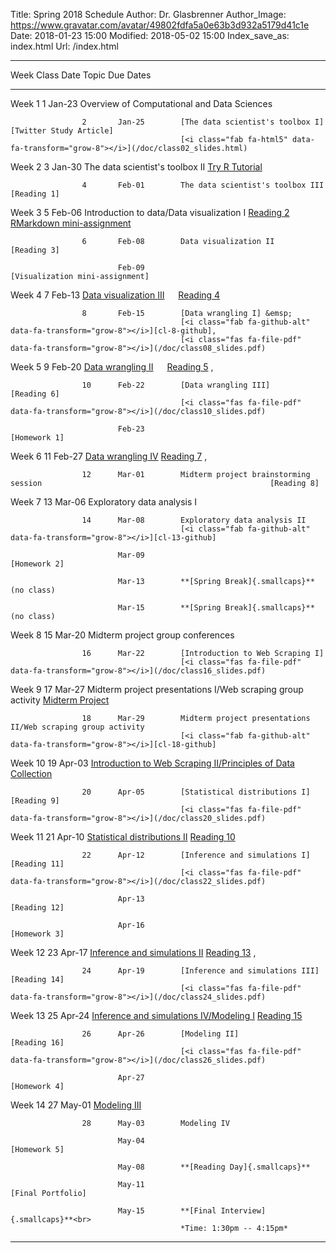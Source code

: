 Title: Spring 2018 Schedule
Author: Dr. Glasbrenner
Author_Image: https://www.gravatar.com/avatar/49802fdfa5a0e63b3d932a5179d41c1e
Date: 2018-01-23 15:00
Modified: 2018-05-02 15:00
Index_save_as: index.html
Url: /index.html

-----------------------------------------------------------------------------------------------------------------------------------------------------------------
Week                Class   Date          Topic                                                                                   Due Dates
------------------- ------- ------------- --------------------------------------------------------------------------------------- -------------------------------
Week 1              1       Jan-23        Overview of Computational and Data Sciences

                    2       Jan-25        [The data scientist's toolbox I]                                                        [Twitter Study Article]
                                          [<i class="fab fa-html5" data-fa-transform="grow-8"></i>](/doc/class02_slides.html)

Week 2              3       Jan-30        The data scientist's toolbox II                                                         [Try R Tutorial]

                    4       Feb-01        The data scientist's toolbox III                                                        [Reading 1]

Week 3              5       Feb-06        Introduction to data/Data visualization I                                               [Reading 2]<br>
                                                                                                                                  [RMarkdown mini-assignment]

                    6       Feb-08        Data visualization II                                                                   [Reading 3]

                            Feb-09                                                                                                [Visualization mini-assignment]

Week 4              7       Feb-13        [Data visualization III] &emsp;                                                         [Reading 4]
                                          [<i class="fas fa-file-pdf" data-fa-transform="grow-8"></i>](/doc/class07_slides.pdf)

                    8       Feb-15        [Data wrangling I] &emsp;
                                          [<i class="fab fa-github-alt" data-fa-transform="grow-8"></i>][cl-8-github], 
                                          [<i class="fas fa-file-pdf" data-fa-transform="grow-8"></i>](/doc/class08_slides.pdf)

Week 5              9       Feb-20        [Data wrangling II] &emsp;                                                              [Reading 5]
                                          [<i class="fab fa-github-alt" data-fa-transform="grow-8"></i>][cl-8-github], 
                                          [<i class="fas fa-file-pdf" data-fa-transform="grow-8"></i>](/doc/class09_slides.pdf)

                    10      Feb-22        [Data wrangling III]                                                                    [Reading 6]
                                          [<i class="fas fa-file-pdf" data-fa-transform="grow-8"></i>](/doc/class10_slides.pdf)

                            Feb-23                                                                                                [Homework 1]

Week 6              11      Feb-27        [Data wrangling IV]                                                                     [Reading 7]
                                          [<i class="fab fa-github-alt" data-fa-transform="grow-8"></i>][cl-11-github], 
                                          [<i class="fas fa-file-pdf" data-fa-transform="grow-8"></i>](/doc/class11_slides.pdf)

                    12      Mar-01        Midterm project brainstorming session                                                   [Reading 8]

Week 7              13      Mar-06        Exploratory data analysis I
                                          [<i class="fab fa-github-alt" data-fa-transform="grow-8"></i>][cl-13-github]

                    14      Mar-08        Exploratory data analysis II
                                          [<i class="fab fa-github-alt" data-fa-transform="grow-8"></i>][cl-13-github]

                            Mar-09                                                                                                [Homework 2]

                            Mar-13        **[Spring Break]{.smallcaps}** (no class)

                            Mar-15        **[Spring Break]{.smallcaps}** (no class)

Week 8              15      Mar-20        Midterm project group conferences

                    16      Mar-22        [Introduction to Web Scraping I]
                                          [<i class="fas fa-file-pdf" data-fa-transform="grow-8"></i>](/doc/class16_slides.pdf)

Week 9              17      Mar-27        Midterm project presentations I/Web scraping group activity                             [Midterm Project]

                    18      Mar-29        Midterm project presentations II/Web scraping group activity
                                          [<i class="fab fa-github-alt" data-fa-transform="grow-8"></i>][cl-18-github]

Week 10             19      Apr-03        [Introduction to Web Scraping II/Principles of Data Collection]
                                          [<i class="fas fa-file-pdf" data-fa-transform="grow-8"></i>](/doc/class19_slides.pdf)

                    20      Apr-05        [Statistical distributions I]                                                           [Reading 9]
                                          [<i class="fas fa-file-pdf" data-fa-transform="grow-8"></i>](/doc/class20_slides.pdf)

Week 11             21      Apr-10        [Statistical distributions II]                                                          [Reading 10]
                                          [<i class="fas fa-file-pdf" data-fa-transform="grow-8"></i>](/doc/class21_slides.pdf)

                    22      Apr-12        [Inference and simulations I]                                                           [Reading 11]
                                          [<i class="fas fa-file-pdf" data-fa-transform="grow-8"></i>](/doc/class22_slides.pdf)

                            Apr-13                                                                                                [Reading 12]

                            Apr-16                                                                                                [Homework 3]

Week 12             23      Apr-17        [Inference and simulations II]                                                          [Reading 13]
                                          [<i class="fab fa-github-alt" data-fa-transform="grow-8"></i>][cl-23-github], 
                                          [<i class="fas fa-file-pdf" data-fa-transform="grow-8"></i>](/doc/class23_slides.pdf)

                    24      Apr-19        [Inference and simulations III]                                                         [Reading 14]
                                          [<i class="fas fa-file-pdf" data-fa-transform="grow-8"></i>](/doc/class24_slides.pdf)

Week 13             25      Apr-24        [Inference and simulations IV/Modeling I]                                               [Reading 15]
                                          [<i class="fas fa-file-pdf" data-fa-transform="grow-8"></i>](/doc/class25_slides.pdf)

                    26      Apr-26        [Modeling II]                                                                           [Reading 16]
                                          [<i class="fas fa-file-pdf" data-fa-transform="grow-8"></i>](/doc/class26_slides.pdf)

                            Apr-27                                                                                                [Homework 4]

Week 14             27      May-01        [Modeling III]
                                          [<i class="fas fa-file-pdf" data-fa-transform="grow-8"></i>](/doc/class27_slides.pdf)

                    28      May-03        Modeling IV

                            May-04                                                                                                [Homework 5]

                            May-08        **[Reading Day]{.smallcaps}**

                            May-11                                                                                                [Final Portfolio]

                            May-15        **[Final Interview]{.smallcaps}**<br>
                                          *Time: 1:30pm -- 4:15pm*
-----------------------------------------------------------------------------------------------------------------------------------------------------------------

[Reading 1]:                                                     /assignments/reading-1/
[Reading 2]:                                                     /assignments/reading-2/
[Reading 3]:                                                     /assignments/reading-3/
[Reading 4]:                                                     /assignments/reading-4/
[Reading 5]:                                                     /assignments/reading-5/
[Reading 6]:                                                     /assignments/reading-6/
[Reading 7]:                                                     /assignments/reading-7/
[Reading 8]:                                                     /assignments/reading-8/
[Reading 9]:                                                     /assignments/reading-9/
[Reading 10]:                                                    /assignments/reading-10/
[Reading 11]:                                                    /assignments/reading-11/
[Reading 12]:                                                    /assignments/reading-12/
[Reading 13]:                                                    /assignments/reading-13/
[Reading 14]:                                                    /assignments/reading-14/
[Reading 15]:                                                    /assignments/reading-15/
[Reading 16]:                                                    /assignments/reading-16/
[Homework 1]:                                                    /assignments/homework-1/
[Homework 2]:                                                    /assignments/homework-2/
[Homework 3]:                                                    /assignments/homework-3/
[Homework 4]:                                                    /assignments/homework-4/
[Homework 5]:                                                    /assignments/homework-5/
[Midterm Project]:                                               /assignments/midterm-project/
[Final Portfolio]:                                               /assignments/final-portfolio/
[Try R Tutorial]:                                                /assignments/try-r-tutorial-mini-assignment/
[Twitter Study Article]:                                         /assignments/introductions-and-twitter-election-mini-assignment/
[RMarkdown mini-assignment]:                                     /assignments/rmarkdown-mini-assignment/
[Visualization mini-assignment]:                                 /assignments/visualization-mini-assignment/
[The data scientist's toolbox I]:                                /materials/class-2/ 
[Data visualization III]:                                        /materials/class-7/
[Data wrangling I]:                                              /materials/class-8/
[Data wrangling II]:                                             /materials/class-9/
[Data wrangling III]:                                            /materials/class-10/
[Data wrangling IV]:                                             /materials/class-11/
[Introduction to Web Scraping I]:                                /materials/class-16/
[Introduction to Web Scraping II/Principles of Data Collection]: /materials/class-19/
[Statistical distributions I]:                                   /materials/class-20/
[Statistical distributions II]:                                  /materials/class-21/
[Inference and simulations I]:                                   /materials/class-22/
[Inference and simulations II]:                                  /materials/class-23/
[Inference and simulations III]:                                 /materials/class-24/
[Inference and simulations IV/Modeling I]:                       /materials/class-25/
[Modeling II]:                                                   /materials/class-26/
[Modeling III]:                                                  /materials/class-27/
[cl-8-github]:                                                   https://classroom.github.com/a/xku1H3sP
[cl-11-github]:                                                  https://masoncds101.slack.com/archives/C8WQJ0GTB/p1519755978000359
[cl-13-github]:                                                  https://masoncds101.slack.com/archives/C8WQJ0GTB/p1520361454000399
[cl-18-github]:                                                  https://masoncds101.slack.com/archives/C8WQJ0GTB/p1522347635000427
[cl-23-github]:                                                  https://classroom.github.com/a/o-KntOw5
